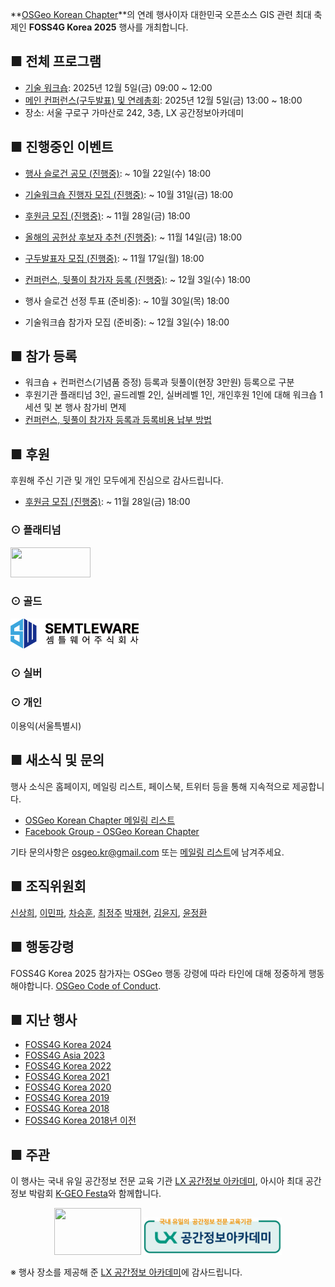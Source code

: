 
**[OSGeo Korean Chapter](https://www.osgeo.kr/)**의 연례 행사이자 대한민국 오픈소스 GIS 관련 최대 축제인 **FOSS4G Korea 2025** 행사를 개최합니다.

## ■ 전체 프로그램
 - [기술 워크숍](https://foss4g.osgeo.kr/workshop): 2025년 12월 5일(금) 09:00 ~ 12:00
 - [메인 컨퍼런스(구두발표) 및 연례총회](https://foss4g.osgeo.kr/conference): 2025년 12월 5일(금) 13:00 ~ 18:00
 - 장소: 서울 구로구 가마산로 242, 3층, LX 공간정보아카데미


## ■ 진행중인 이벤트
 - [행사 슬로건 공모 (진행중)](https://forms.gle/8a7p3tutv92NiHueA):  ~ 10월 22일(수) 18:00
 - [기술워크숍 진행자 모집 (진행중)](https://forms.gle/35Vx4ECCffxQg5HcA):  ~ 10월 31일(금) 18:00
 - [후원금 모집 (진행중)](https://foss4g.osgeo.kr/sponsor):  ~ 11월 28일(금) 18:00
 
 - [올해의 공헌상 후보자 추천 (진행중)](https://forms.gle/jbWh9jkWMFDVNmvM6):  ~ 11월 14일(금) 18:00
 - [구두발표자 모집 (진행중)](https://forms.gle/yexCDHLHARkAEWP29):  ~ 11월 17일(월) 18:00
 - [컨퍼런스, 뒷풀이 참가자 등록 (진행중)](https://foss4g.osgeo.kr/register):  ~ 12월 3일(수) 18:00
 
 - 행사 슬로건 선정 투표 (준비중):  ~ 10월 30일(목) 18:00
 - 기술워크숍 참가자 모집 (준비중):  ~ 12월 3일(수) 18:00


## ■ 참가 등록
 - 워크숍 + 컨퍼런스(기념품 증정) 등록과 뒷풀이(현장 3만원) 등록으로 구분
 - 후원기관 플래티넘 3인, 골드레벨 2인, 실버레벨 1인, 개인후원 1인에 대해 워크숍 1세션 및 본 행사 참가비 면제
 - [컨퍼런스, 뒷풀이 참가자 등록과 등록비용 납부 방법](https://foss4g.osgeo.kr/register)

## ■ 후원
후원해 주신 기관 및 개인 모두에게 진심으로 감사드립니다.
 - [후원금 모집 (진행중)](https://foss4g.osgeo.kr/sponsor):  ~ 11월 28일(금) 18:00

### ⊙ 플래티넘
<a href="https://gaia3d.com/"><img src="sponsor/gaia3d.png" width="128" height="48"></a>

### ⊙ 골드
<a href="https://semtleware.com/"><img src="sponsor/semtleware.png" width="205" height="48"></a>

### ⊙ 실버

### ⊙ 개인
이용익(서울특별시)


## ■ 새소식 및 문의
행사 소식은 홈페이지, 메일링 리스트, 페이스북, 트위터 등을 통해 지속적으로 제공합니다.
 - [OSGeo Korean Chapter 메일링 리스트](http://groups.google.com/group/osgeo-kr)
 - [Facebook Group - OSGeo Korean Chapter](https://www.facebook.com/groups/OSGeoKR)

기타 문의사항은 [osgeo.kr@gmail.com](mailto:osgeo.kr@gmail.com) 또는 [메일링 리스트](http://groups.google.com/group/osgeo-kr)에 남겨주세요.

## ■ 조직위원회
[신상희](mailto:endofcap@gmail.com), [이민파](mailto:mapplus@gmail.com), [차승훈](mailto:kacgung@gmail.com), [최정주](mailto:jchoi@lx.or.kr)
[박재현](mailto:parkj73@gmail.com), [김윤지](mailto:jwithmango@gmail.com), [윤정환](mailto:lenablue12@gmail.com)

## ■ 행동강령
FOSS4G Korea 2025 참가자는 OSGeo 행동 강령에 따라 타인에 대해 정중하게 행동해야합니다. [OSGeo Code of Conduct](https://www.osgeo.org/code_of_conduct/).

## ■ 지난 행사
 - [FOSS4G Korea 2024](https://foss4g.osgeo.kr/repository/2024/)
 - [FOSS4G Asia 2023](https://foss4g.asia/2023/)
 - [FOSS4G Korea 2022](https://foss4g.osgeo.kr/repository/2022/)
 - [FOSS4G Korea 2021](https://foss4g.osgeo.kr/repository/2021/)
 - [FOSS4G Korea 2020](https://foss4g.osgeo.kr/repository/2020/)
 - [FOSS4G Korea 2019](https://www.osgeo.kr/272)
 - [FOSS4G Korea 2018](https://www.osgeo.kr/258)
 - [FOSS4G Korea 2018년 이전](https://www.osgeo.kr/)

## ■ 주관

이 행사는 국내 유일 공간정보 전문 교육 기관 [LX 공간정보 아카데미](https://lxsiedu.or.kr), 아시아 최대 공간정보 박람회 [K-GEO Festa](https://kgeofesta.kr/)와 함께합니다.    
<center>
<a href="https://www.osgeo.kr/"><img src="images/osgeo.kr-2022-logo.png" width="139" height="75"></a>
<a href="https://lxsiedu.or.kr/"><img src="images/lxsiedu-logo.png" width="221" height="60"></a>
</center>

※ 행사 장소를 제공해 준 [LX 공간정보 아카데미](https://lxsiedu.or.kr)에 감사드립니다.
